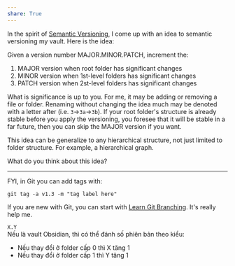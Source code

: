 ```yaml
---  
share: True  
---  
```

In the spirit of [Semantic Versioning](https://semver.org/), I come up with an idea to semantic versioning my vault. Here is the idea:  
  
Given a version number MAJOR.MINOR.PATCH, increment the:  
  
1. MAJOR version when root folder has significant changes  
2. MINOR version when 1st-level folders has significant changes  
3. PATCH version when 2st-level folders has significant changes  
  
What is significance is up to you. For me, it may be adding or removing a file or folder. Renaming without changing the idea much may be denoted with a letter after (i.e. `3`→`3a`→`3b`). If your root folder's structure is already stable before you apply the versioning, you foresee that it will be stable in a far future, then you can skip the MAJOR version if you want.  
  
This idea can be generalize to any hierarchical structure, not just limited to folder structure. For example, a hierarchical graph.  
  
What do you think about this idea?  
  
---  
  
FYI, in Git you can add tags with:  
```  
git tag -a v1.3 -m "tag label here"  
```  
If you are new with Git, you can start with [Learn Git Branching](https://learngitbranching.js.org/ "Learn Git Branching"). It's really help me.  
  
  
`X.Y`  
Nếu là vault Obsidian, thì có thể đánh số phiên bản theo kiểu:  
- Nếu thay đổi ở folder cấp 0 thì X tăng 1  
- Nếu thay đổi ở folder cấp 1 thì Y tăng 1  
